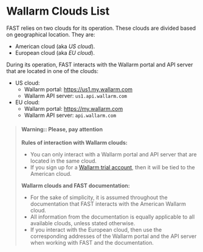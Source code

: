 [link-trial-account]:   https://fast.wallarm.com/signup/

#   Wallarm Clouds List

FAST relies on two clouds for its operation. These clouds are divided based on geographical location. They are:
*   American cloud (aka *US cloud*).
*   European cloud (aka *EU cloud*).

During its operation, FAST interacts with the Wallarm portal and API server that are located in one of the clouds:
*   US cloud:
    *   Wallarm portal: <https://us1.my.wallarm.com>
    *   Wallarm API server: `us1.api.wallarm.com`
*   EU cloud:
    *   Wallarm portal: <https://my.wallarm.com>
    *   Wallarm API server: `api.wallarm.com`

 >   #### Warning:: Please, pay attention
>   
>   **Rules of interaction with Wallarm clouds:**
>   *   You can only interact with a Wallarm portal and API server that are located in the same cloud.
>   *   If you sign up for a [Wallarm trial account][link-trial-account], then it will be tied to the American cloud.   
>   
>   
>   **Wallarm clouds and FAST documentation:**   
>   *   For the sake of simplicity, it is assumed throughout the documentation that FAST interacts with the American Wallarm cloud.
>   *   All information from the documentation is equally applicable to all available clouds, unless stated otherwise.   
>   *   If you interact with the European cloud, then use the corresponding addresses of the Wallarm portal and the API server when working with FAST and the documentation.
